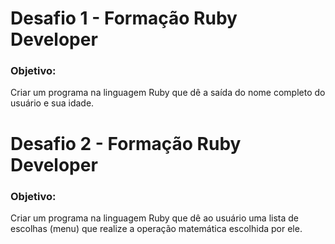 # Desafio 1 - Formação Ruby Developer
### Objetivo: 
Criar um programa na linguagem Ruby que dê a saída do nome completo do usuário e sua idade.
# Desafio 2 - Formação Ruby Developer
### Objetivo: 
Criar um programa na linguagem Ruby que dê ao usuário uma lista de escolhas (menu) que realize a operação matemática escolhida por ele.